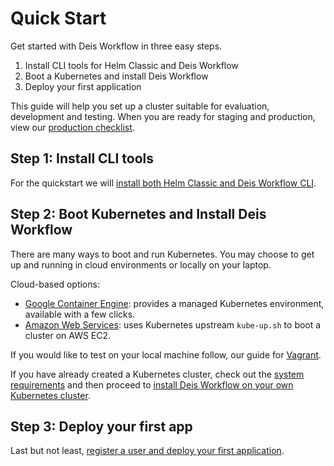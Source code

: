 # Quick Start

Get started with Deis Workflow in three easy steps.

1. Install CLI tools for Helm Classic and Deis Workflow
2. Boot a Kubernetes and install Deis Workflow
3. Deploy your first application

This guide will help you set up a cluster suitable for evaluation, development and testing. When you are ready for staging and production, view our [production checklist](../managing-workflow/production-deployments.md).

## Step 1: Install CLI tools

For the quickstart we will [install both Helm Classic and Deis Workflow CLI](install-cli-tools.md).

## Step 2: Boot Kubernetes and Install Deis Workflow

There are many ways to boot and run Kubernetes. You may choose to get up and running in cloud environments or locally on
your laptop.

Cloud-based options:

* [Google Container Engine](provider/gke/boot.md): provides a managed Kubernetes environment, available with a few clicks.
* [Amazon Web Services](provider/aws/boot.md): uses Kubernetes upstream `kube-up.sh` to boot a cluster on AWS EC2.

If you would like to test on your local machine follow, our guide for [Vagrant](provider/vagrant/boot.md).

If you have already created a Kubernetes cluster, check out the [system requirements](../installing-workflow/system-requirements.md) and then proceed to [install Deis Workflow on your own Kubernetes cluster](../installing-workflow/index.md).

## Step 3: Deploy your first app

Last but not least, [register a user and deploy your first application](deploy-an-app.md).
